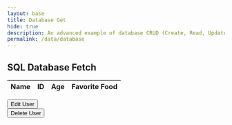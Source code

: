 ```yaml
---
layout: base
title: Database Get
hide: true
description: An advanced example of database CRUD (Create, Read, Update, Delete).  This articles is focussed on Read.  Each operation works asynchronously between JavaScript and a Python/Flask backend Database.  This requires a set of Python RESTful API services for Get, Put, Delete, and Update.
permalink: /data/database
---
```


## SQL Database Fetch

<!-- HTML table layout for page.  The table is filled by JavaScript below. 
-->



<table>
  <thead>
  <tr>
    <th>Name</th>
    <th>ID</th>
    <th>Age</th>
    <th>Favorite Food</th>
  </tr>
  </thead>
  <tbody id="result">
    <!-- javascript generated data -->
  </tbody>
</table>
<div>
  <button onclick='window.location.href = "{{site.baseurl}}/lmc-editUser"'>Edit User</button>
</div>

<div>
  <button onclick='window.location.href = "{{site.baseurl}}/lmc-deleteUser"'>Delete User</button>
</div>
<!-- 
Below JavaScript code fetches user data from an API and displays it in a table. It uses the Fetch API to make a GET request to the '/api/users/' endpoint.   Refer to config.js to see additional options. 

<script type="module">
  // uri variable and options object are obtained from config.js
  import { uri, options } from '{{site.baseurl}}/assets/js/api/config.js';

  // Set Users endpoint (list of users)
  const url = uri + '/api/users/';

  // prepare HTML result container for new output
  const resultContainer = document.getElementById("result");

  // fetch the API
  fetch(url, options)
    // response is a RESTful "promise" on any successful fetch
.then(response => {
    // check for response errors and display
    if (response.status !== 200) {
        if (response.status === 401) {
            // Unauthorized - Redirect to 401 error page
            window.location.href = "/lmc-frontend/lmc-login";
        } else if (response.status === 403) {
            // Forbidden - Redirect to 403 error page
            alert(response.status + " error. Redirecting you to the login")
            const errorMsg = 'Database response error: ' + response.status;
            console.log(errorMsg);
            const tr = document.createElement("tr");
            const td = document.createElement("td");
            td.innerHTML = errorMsg;
            tr.appendChild(td);
            resultContainer.appendChild(tr);
            window.location.href = "/lmc-frontend/lmc-login";
            return;
        }
    }
    // valid response will contain JSON data
    response.json().then(data => {
        console.log(data);
        for (const row of data) {
            // tr and td build out for each row
            const tr = document.createElement("tr");
            const name = document.createElement("td");
            const id = document.createElement("td");
            const age = document.createElement("td");
            const favoritefood = document.createElement("td");
            // data is specific to the API
            name.innerHTML = row.name; 
            id.innerHTML = row.uid; 
            age.innerHTML = row.age; 
            favoritefood.innerHTML = row.favoritefood;
            // this builds td's into tr
            tr.appendChild(name);
            tr.appendChild(id);
            tr.appendChild(age);
            tr.appendChild(favoritefood);
            // append the row to table
            resultContainer.appendChild(tr);
        }
    });
})

  // catch fetch errors (ie ACCESS to server blocked)
  .catch(err => {
    console.error(err);
    const tr = document.createElement("tr");
    const td = document.createElement("td");
    td.innerHTML = err + ": " + url;
    tr.appendChild(td);
    resultContainer.appendChild(tr);
  });

//Delete
// function deleteUser()
// {
//   const uid = JSON.parse(localStorage.getItem('newUserID'));
//   const body = {
//       // name: document.getElementById("name").value,
//       uid
//       // dob: document.getElementById("dob").value
//   };
//   const authOptions = {
//       ...options, // This will copy all properties from options
//       method: 'DELETE', // Override the method property
//       cache: 'no-cache', // Set the cache property
//       body: JSON.stringify(body)
//   };
//   fetch(url, authOptions)
//           .then(response => {
//               // handle error response from Web API
//               if (!response.ok) {
//                   const errorMsg = 'Login error: ' + response.status;
//                   console.log(errorMsg);
//                   return;
//               }
//               // Success!!!
//               // Redirect to the database page
//               ;
//           })
//           // catch fetch errors (ie ACCESS to server blocked)
//           .catch(err => {
//               console.error(err);
//           });
// }
</script>